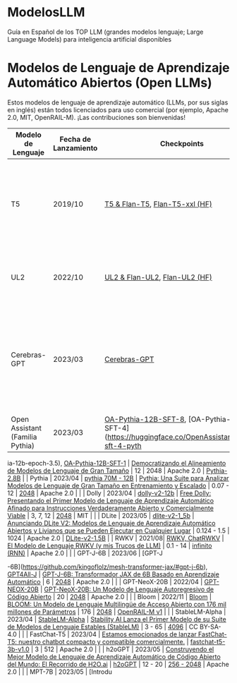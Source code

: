 # ModelosLLM
Guía en Español de los TOP LLM  (grandes modelos lenguaje; Large Language Models)  para inteligencia artificial disponibles


# Modelos de Lenguaje de Aprendizaje Automático Abiertos (Open LLMs)

Estos modelos de lenguaje de aprendizaje automático (LLMs, por sus siglas en inglés) están todos licenciados para uso comercial (por ejemplo, Apache 2.0, MIT, OpenRAIL-M). ¡Las contribuciones son bienvenidas!

| Modelo de Lenguaje | Fecha de Lanzamiento | Checkpoints | Artículo/Blog | Parámetros (B) | Longitud del Contexto | Licencia | Pruébalo                                                                                                              |
| --- | --- | --- | --- | --- | --- | --- |---------------------------------------------------------------------------------------------------------------------|
| T5           | 2019/10 |[T5 & Flan-T5](https://github.com/google-research/t5x/blob/main/docs/models.md#flan-t5-checkpoints), [Flan-T5-xxl (HF)](https://huggingface.co/google/flan-t5-xxl)      | [Explorando los Límites del Aprendizaje por Transferencia con un Transformador Texto-a-Texto Unificado](https://github.com/google-research/text-to-text-transfer-transformer#released-model-checkpoints) | 0.06 - 11       | [512](https://discuss.huggingface.co/t/does-t5-truncate-input-longer-than-512-internally/3602) | Apache 2.0         | [T5-Large](https://github.com/slai-labs/get-beam/tree/main/examples/t5)                                               |
| UL2          | 2022/10 | [UL2 & Flan-UL2](https://github.com/google-research/google-research/tree/master/ul2#checkpoints), [Flan-UL2 (HF)](https://huggingface.co/google/flan-ul2)          | [UL2 20B: Un Aprendiz del Lenguaje Unificado de Código Abierto](https://ai.googleblog.com/2022/10/ul2-20b-open-source-unified-language.html)                                                       | 20             | [512, 2048](https://huggingface.co/google/flan-ul2#tldr) | Apache 2.0         |                                                                                                                       |
| Cerebras-GPT | 2023/03 | [Cerebras-GPT](https://huggingface.co/cerebras)                                           | [Cerebras-GPT: Una Familia de Modelos de Lenguaje de Aprendizaje Automático Abiertos, Eficientes en Cálculo y de Gran Tamaño](https://www.cerebras.net/blog/cerebras-gpt-a-family-of-open-compute-efficient-large-language-models/) ([Artículo](https://arxiv.org/abs/2304.03208)) | 0.111 - 13      | [2048](https://huggingface.co/cerebras/Cerebras-GPT-13B#model-details) | Apache 2.0         | [Cerebras-GPT-1.3B](https://github.com/slai-labs/get-beam/tree/main/examples/cerebras-gpt)                            |
| Open Assistant (Familia Pythia) | 2023/03 | [OA-Pythia-12B-SFT-8](https://huggingface.co/OpenAssistant/pythia-12b-sft-v8-7k-steps), [OA-Pythia-12B-SFT-4](https://huggingface.co/OpenAssistant/oasst-sft-4-pyth

ia-12b-epoch-3.5), [OA-Pythia-12B-SFT-1](https://huggingface.co/OpenAssistant/oasst-sft-1-pythia-12b) | [Democratizando el Alineamiento de Modelos de Lenguaje de Gran Tamaño](https://arxiv.org/abs/2304.07327) | 12     | 2048  | Apache 2.0                | [Pythia-2.8B](https://github.com/slai-labs/get-beam/tree/main/examples/pythia)                                        |
| Pythia       | 2023/04 | [pythia 70M - 12B](https://github.com/EleutherAI/pythia)                                   | [Pythia: Una Suite para Analizar Modelos de Lenguaje de Gran Tamaño en Entrenamiento y Escalado](https://arxiv.org/abs/2304.01373)                                                                    | 0.07 - 12       | [2048](https://arxiv.org/pdf/2304.01373.pdf) | Apache 2.0         |                                                                                                                       |
| Dolly        | 2023/04 | [dolly-v2-12b](https://huggingface.co/databricks/dolly-v2-12b)                            | [Free Dolly: Presentando el Primer Modelo de Lenguaje de Aprendizaje Automático Afinado para Instrucciones Verdaderamente Abierto y Comercialmente Viable](https://www.databricks.com/blog/2023/04/12/dolly-first-open-commercially-viable-instruction-tuned-llm)             | 3, 7, 12     | [2048](https://github.com/databrickslabs/dolly#dolly) | MIT                |                                                                                                                       |
| DLite | 2023/05 | [dlite-v2-1_5b](https://huggingface.co/aisquared/dlite-v2-1_5b) | [Anunciando DLite V2: Modelos de Lenguaje de Aprendizaje Automático Abiertos y Livianos que se Pueden Ejecutar en Cualquier Lugar](https://medium.com/ai-squared/announcing-dlite-v2-lightweight-open-llms-that-can-run-anywhere-a852e5978c6e) | 0.124 - 1.5 | 1024 | Apache 2.0         | [DLite-v2-1.5B](https://github.com/slai-labs/get-beam/tree/main/examples/dlite-v2)                                    |
| RWKV         | 2021/08| [RWKV, ChatRWKV](https://github.com/BlinkDL/RWKV-LM#rwkv-parallelizable-rnn-with-transformer-level-llm-performance-pronounced-as-rwakuv-from-4-major-params-r-w-k-v) | [El Modelo de Lenguaje RWKV (y mis Trucos de LLM)](https://github.com/BlinkDL/RWKV-LM)                                           | 0.1 - 14      | [infinito (RNN)](https://github.com/BlinkDL/RWKV-LM#rwkv-parallelizable-rnn-with-transformer-level-llm-performance-pronounced-as-rwakuv-from-4-major-params-r-w-k-v) | Apache 2.0         |                                                                                                                       |
| GPT-J-6B | 2023/06 | [GPT-J

-6B](https://github.com/kingoflolz/mesh-transformer-jax/#gpt-j-6b), [GPT4All-J](https://github.com/nomic-ai/gpt4all#raw-model) | [GPT-J-6B: Transformador JAX de 6B Basado en Aprendizaje Automático](https://arankomatsuzaki.wordpress.com/2021/06/04/gpt-j/) | 6 | [2048](https://github.com/kingoflolz/mesh-transformer-jax/#gpt-j-6b) | Apache 2.0 |                                                                                                                       |
| GPT-NeoX-20B | 2022/04 | [GPT-NEOX-20B](https://huggingface.co/EleutherAI/gpt-neox-20b) | [GPT-NeoX-20B: Un Modelo de Lenguaje Autoregresivo de Código Abierto](https://arxiv.org/abs/2304.04165) | 20 | [2048](https://huggingface.co/EleutherAI/gpt-neox-20b) | Apache 2.0 |                                                                                                                       |
| Bloom | 2022/11 | [Bloom](https://huggingface.co/bigscience/bloom) | [BLOOM: Un Modelo de Lenguaje Multilingüe de Acceso Abierto con 176 mil millones de Parámetros](https://arxiv.org/abs/2211.05100) | 176 | [2048](https://huggingface.co/bigscience/bloom) |  [OpenRAIL-M v1](https://huggingface.co/spaces/bigcode/bigcode-model-license-agreement) |                                                                                                                       |
| StableLM-Alpha | 2023/04 | [StableLM-Alpha](https://github.com/Stability-AI/StableLM#stablelm-alpha) | [Stability AI Lanza el Primer Modelo de su Suite de Modelos de Lenguaje Estables (StableLM)](https://stability.ai/blog/stability-ai-launches-the-first-of-its-stablelm-suite-of-language-models) | 3 - 65 | [4096](https://github.com/Stability-AI/StableLM#stablelm-alpha) | CC BY-SA-4.0 |                                                                                                                       |
| FastChat-T5 | 2023/04 | [Estamos emocionados de lanzar FastChat-T5: nuestro chatbot compacto y compatible comercialmente.](https://twitter.com/lmsysorg/status/1652037026705985537?s=20) | [fastchat-t5-3b-v1.0](https://huggingface.co/lmsys/fastchat-t5-3b-v1.0) | 3 | 512 | Apache 2.0 |                                                                                                                       |
| h2oGPT | 2023/05 | [Construyendo el Mejor Modelo de Lenguaje de Aprendizaje Automático de Código Abierto del Mundo: El Recorrido de H2O.ai](https://h2o.ai/blog/building-the-worlds-best-open-source-large-language-model-h2o-ais-journey/) | [h2oGPT](https://github.com/h2oai/h2ogpt) | 12 - 20 | [256 - 2048](https://huggingface.co/h2oai) | Apache 2.0 |                                                                                                                       |
| MPT-7B | 2023/05 | [Introdu
